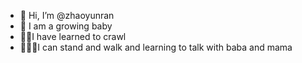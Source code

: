 - 👋 Hi, I’m @zhaoyunran
- 🌱 I am a growing baby
- 🦵🏻I have learned to crawl
- 🚶🏻‍♀️I can stand and walk and learning to talk with baba and mama

<!---
zhaoyunran/zhaoyunran is a ✨ special ✨ repository because its `README.md` (this file) appears on your GitHub profile.
You can click the Preview link to take a look at your changes.
--->
